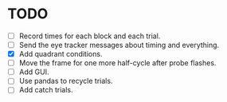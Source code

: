 # TODO

- [ ] Record times for each block and each trial.
- [ ] Send the eye tracker messages about timing and everything.
- [x] Add quadrant conditions.
- [ ] Move the frame for one more half-cycle after probe flashes.
- [ ] Add GUI.
- [ ] Use pandas to recycle trials.
- [ ] Add catch trials.
